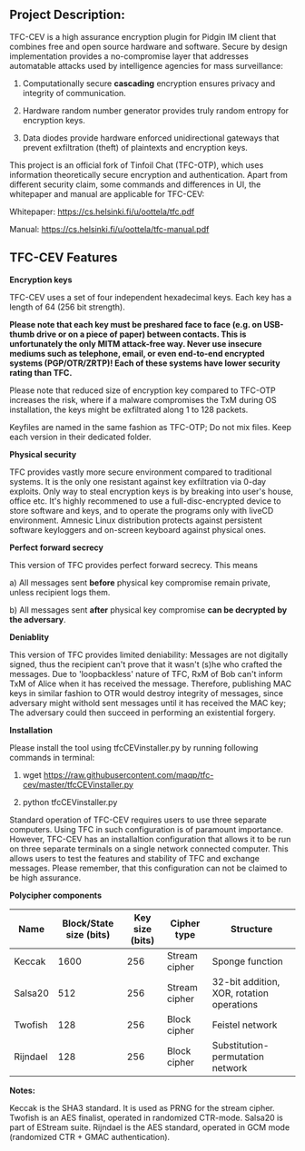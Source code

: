 Project Description:
--------------------

TFC-CEV is a high assurance encryption plugin for Pidgin IM client that combines free and open source hardware and software. Secure by design implementation provides a no-compromise layer that addresses automatable attacks used by intelligence agencies for mass surveillance:

1. Computationally secure **cascading** encryption ensures privacy and integrity of communication.

2. Hardware random number generator provides truly random entropy for encryption keys.

3. Data diodes provide hardware enforced unidirectional gateways that prevent exfiltration (theft) of plaintexts and encryption keys.

This project is an official fork of Tinfoil Chat (TFC-OTP), which uses information theoretically secure encryption and authentication.
Apart from different security claim, some commands and differences in UI, the whitepaper and manual are applicable for TFC-CEV:

Whitepaper: https://cs.helsinki.fi/u/oottela/tfc.pdf

Manual: https://cs.helsinki.fi/u/oottela/tfc-manual.pdf


TFC-CEV Features
----------------

**Encryption keys**

TFC-CEV uses a set of four independent hexadecimal keys. Each key has a length of 64 (256 bit strength).

**Please note that each key must be preshared face to face (e.g. on USB-thumb drive or on a piece of paper) between contacts. This is unfortunately the only MITM attack-free way. Never use insecure mediums such as telephone, email, or even end-to-end encrypted systems (PGP/OTR/ZRTP)! Each of these systems have lower security rating than TFC.**

Please note that reduced size of encryption key compared to TFC-OTP increases the risk, where if a malware compromises the TxM during OS installation, the keys might be exfiltrated along 1 to 128 packets.

Keyfiles are named in the same fashion as TFC-OTP; Do not mix files. Keep each version in their dedicated folder.

**Physical security**

TFC provides vastly more secure environment compared to traditional systems. It is the only one resistant against key exfiltration via 0-day exploits. Only way to steal encryption keys is by breaking into user's house, office etc. It's highly recommened to use a full-disc-encrypted device to store software and keys, and to operate the programs only with liveCD environment. Amnesic Linux distribution protects against persistent software keyloggers and on-screen keyboard against physical ones.

**Perfect forward secrecy**

This version of TFC provides perfect forward secrecy. This means

   a) All messages sent **before** physical key compromise remain private, unless recipient logs them.

   b) All messages sent **after** physical key compromise **can be decrypted by the adversary**.


**Deniablity**

This version of TFC provides limited deniability: Messages are not digitally signed, thus the recipient can't prove that it wasn't (s)he who crafted the messages. Due to 'loopbackless' nature of TFC, RxM of Bob can't inform TxM of Alice when it has received the message. Therefore, publishing MAC keys in similar fashion to OTR would destroy integrity of messages, since adversary might withold sent messages until it has received the MAC key; The adversary could then succeed in performing an existential forgery.


**Installation**

Please install the tool using tfcCEVinstaller.py by running following commands in terminal:

1. wget https://raw.githubusercontent.com/maqp/tfc-cev/master/tfcCEVinstaller.py
        
2. python tfcCEVinstaller.py

Standard operation of TFC-CEV requires users to use three separate computers. Using TFC in such configuration is of paramount importance. However, TFC-CEV has an installaltion configuration that allows it to be run on three separate terminals on a single network connected computer. This allows users to test the features and stability of TFC and exchange messages. Please remember, that this configuration can not be claimed to be high assurance.


**Polycipher components**

**Name**   | **Block/State size (bits)** | **Key size (bits)** | **Cipher type** | **Structure**                             |
---------- | --------------------------- | ------------------- | --------------- | ----------------------------------------- |
Keccak     | 1600                        | 256                 | Stream cipher   | Sponge function                           |
Salsa20    | 512                         | 256                 | Stream cipher   | 32-bit addition, XOR, rotation operations |
Twofish    | 128                         | 256                 | Block cipher    | Feistel network                           |
Rijndael   | 128                         | 256                 | Block cipher    | Substitution-permutation network          |

**Notes:**

Keccak   is the SHA3 standard. It is used as PRNG for the stream cipher.
Twofish  is an AES finalist, operated in randomized CTR-mode.
Salsa20  is part of EStream suite.
Rijndael is the AES standard, operated in GCM mode (randomized CTR + GMAC authentication).


